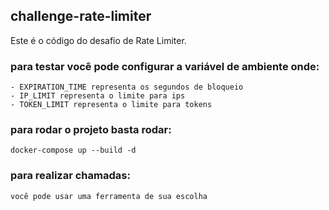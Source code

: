 ## challenge-rate-limiter

Este é o código do desafio de Rate Limiter.

### para testar você pode configurar a variável de ambiente onde:
```
- EXPIRATION_TIME representa os segundos de bloqueio
- IP_LIMIT representa o limite para ips
- TOKEN_LIMIT representa o limite para tokens
```

### para rodar o projeto basta rodar:
```
docker-compose up --build -d
```

### para realizar chamadas:
```
você pode usar uma ferramenta de sua escolha
```


